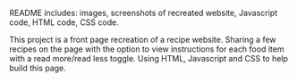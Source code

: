 README includes: images, screenshots of recreated website, Javascript code, HTML code, CSS code.

This project is a front page recreation of a recipe website. Sharing a few recipes on the page with the option to view instructions for each food item with a read more/read less toggle.
Using HTML, Javascript and CSS to help build this page.
